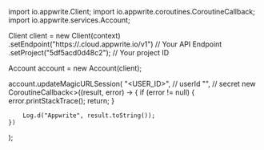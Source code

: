 import io.appwrite.Client;
import io.appwrite.coroutines.CoroutineCallback;
import io.appwrite.services.Account;

Client client = new Client(context)
    .setEndpoint("https://<REGION>.cloud.appwrite.io/v1") // Your API Endpoint
    .setProject("5df5acd0d48c2"); // Your project ID

Account account = new Account(client);

account.updateMagicURLSession(
    "<USER_ID>", // userId 
    "<SECRET>", // secret 
    new CoroutineCallback<>((result, error) -> {
        if (error != null) {
            error.printStackTrace();
            return;
        }

        Log.d("Appwrite", result.toString());
    })
);

